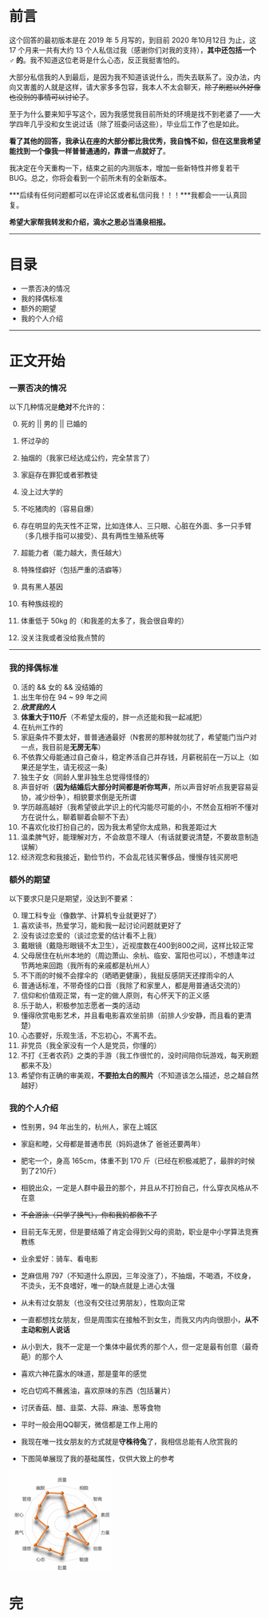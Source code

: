 

# 前言

这个回答的最初版本是在 2019 年 5 月写的，到目前 2020 年10月12日 为止，这 17 个月来一共有大约 13 个人私信过我（感谢你们对我的支持），**其中还包括一个 ♂ 的**。我不知道这位老哥是什么心态，反正我挺害怕的。

大部分私信我的人到最后，是因为我不知道该说什么，而失去联系了。没办法，内向又害羞的人就是这样，请大家多多包容，我本人不太会聊天，~~除了刷题以外好像也没别的事情可以讨论了~~。

至于为什么要来知乎写这个，因为我感觉我目前所处的环境是找不到老婆了——大学四年几乎没和女生说过话（除了班委问话这些），毕业后工作了也是如此。

**看了其他的回答，我承认在座的大部分都比我优秀，我自愧不如，但在这里我希望能找到一个像我一样普普通通的，靠谱一点就好了**。

我决定在今天重构一下，结束之前的内测版本，增加一些新特性并修复若干 BUG。总之，你将会看到一个前所未有的全新版本。

***后续有任何问题都可以在评论区或者私信问我！！！***我都会一一认真回复。

**希望大家帮我转发和介绍，滴水之恩必当涌泉相报。**

---

# 目录

- 一票否决的情况
- 我的择偶标准
- 额外的期望
- 我的个人介绍

---

# 正文开始

### 一票否决的情况

以下几种情况是**绝对**不允许的：

0. 死的 || 男的 || 已婚的 

1. 怀过孕的
2. 抽烟的（我家已经达成公约，完全禁言了）
3. 家庭存在罪犯或者邪教徒
4. 没上过大学的
5. 不吃猪肉的（容易自爆）
6. 存在明显的先天性不正常，比如连体人、三只眼、心脏在外面、多一只手臂（多几根手指可以接受）、具有两性生殖系统等
7. 超能力者（能力越大，责任越大）
8. 特殊怪癖好（包括严重的洁癖等）
9. 具有黑人基因
10. 有种族歧视的
11. 体重低于 50kg 的（和我差的太多了，我会很自卑的）
12. 没关注我或者没给我点赞的

------

### 我的择偶标准

0. 活的 &&  女的  && 没结婚的
1. 出生年份在 94 ~ 99 年之间
2. ***欣赏我的人***
3. **体重大于110斤**（不希望太瘦的，胖一点还能和我一起减肥）
4. 在杭州工作的
5. 家庭条件不要太好，普普通通最好（N套房的那种就勿扰了，希望能门当户对一点，我目前是**无房无车**）
6. 不依靠父母能通过自己奋斗，稳定养活自己并存钱，月薪税前在一万以上（如果还是学生，请无视这一条）
7. 独生子女（同龄人里非独生总觉得怪怪的）
8. 声音好听（**因为结婚后大部分时间都是听你骂声**，所以声音好听点我更容易妥协，减少纷争），相貌要求倒是无所谓
9. 学历越高越好（我希望彼此学识上的代沟能尽可能的小，不然会互相听不懂对方在说什么，聊着聊着会聊不下去）
10. 不喜欢化妆打扮自己的，因为我太希望你太成熟，和我差距过大
11. 温柔脾气好，能理解对方，不会故意不理人（有话就要说清楚，不要故意制造误解）
12. 经济观念和我接近，勤俭节约，不会乱花钱买奢侈品，慢慢存钱买房吧

### 额外的期望

以下要求只是只是期望，没达到不要紧：

0. 理工科专业（像数学、计算机专业就更好了）
1. 喜欢读书，热爱学习，能和我一起讨论问题就更好了
2. 没有谈过恋爱的（谈过恋爱的估计看不上我）
3. 戴眼镜（戴隐形眼镜不太卫生），近视度数在400到800之间，这样比较正常
4. 父母居住在杭州本地的（周边萧山、余杭、临安、富阳也可以），不想逢年过节两地来回跑（我所有的亲戚都是杭州人）
5. 不下雨的时候不会撑伞的（晒晒更健康），我挺反感阴天还撑雨伞的人
6. 普通话标准，不带奇怪的口音（我除了和家里人，都是用普通话交流的）
7. 信仰和价值观正常，有一定的做人原则，有心怀天下的正义感
8. 乐于助人，积极参加志愿者一类的活动
9. 懂得欣赏电影艺术，并且看电影喜欢坐前排（前排人少安静，而且看的更清楚）
10. 心态要好，乐观生活，不忘初心，不离不去。
11. 非党员（我全家没有一个人是党员，你懂的）
12. 不打《王者农药》之类的手游（我工作很忙的，没时间陪你玩游戏，每天刷题都来不及）
13. 希望你有正确的审美观，**不要拍太白的照片**（不知道该怎么描述，总之越自然越好）

### 我的个人介绍

- 性别男，94 年出生的，杭州人，家在上城区
- 家庭和睦，父母都是普通市民（妈妈退休了 爸爸还要两年）

- 肥宅一个，身高 165cm，体重不到 170 斤（已经在积极减肥了，最胖的时候到了210斤）

- 相貌出众，一定是人群中最丑的那个，并且从不打扮自己，什么穿衣风格从不在意

- ~~不会游泳（只学了换气），你和我妈都救不了~~

- 目前无车无房，但是要结婚了肯定会得到父母的资助，职业是中小学算法竞赛教练

- 业余爱好：骑车、看电影

- 芝麻信用 797（不知道什么原因，三年没涨了），不抽烟，不喝酒，不纹身，不烫头，无不良嗜好，唯一的缺点就是上进心太强

- 从未有过女朋友（也没有交往过男朋友），性取向正常
- 一直都想找女朋友，但是周围实在接触不到女生，而我又内内向很胆小，**从不主动和别人说话**

- 从小到大，我不一定是一个集体中最优秀的那个人，但一定是最有创意（最奇葩）的那个人
- 喜欢六神花露水的味道，那是童年的感觉
- 吃白切鸡不蘸酱油，喜欢原味的东西（包括薯片）
- 讨厌香菇、醋、韭菜、大蒜、麻油、葱等食物

- 平时一般会用QQ聊天，微信都是工作上用的
- 我现在唯一找女朋友的方式就是**守株待兔**了，我相信总能有人欣赏我的
- 下图简单展现了我的基础属性，仅供大致上的参考

<img src="相亲.assets/image-20201013150742421.png" alt="image-20201013150742421" style="zoom:20%;" />



# 完

